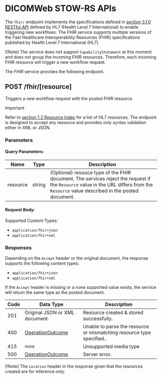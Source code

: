 <!--
  ~ Copyright 2022 MONAI Consortium
  ~
  ~ Licensed under the Apache License, Version 2.0 (the "License");
  ~ you may not use this file except in compliance with the License.
  ~ You may obtain a copy of the License at
  ~
  ~ http://www.apache.org/licenses/LICENSE-2.0
  ~
  ~ Unless required by applicable law or agreed to in writing, software
  ~ distributed under the License is distributed on an "AS IS" BASIS,
  ~ WITHOUT WARRANTIES OR CONDITIONS OF ANY KIND, either express or implied.
  ~ See the License for the specific language governing permissions and
  ~ limitations under the License.
-->

# DICOMWeb STOW-RS APIs

The `fhir/` endpoint implements the specifications defined in [section 3.1.0 RESTful API](http://hl7.org/implement/standards/fhir/http.html)
defined by HL7 (Health Level 7 International) to enable triggering new workflows. The FHIR service supports multiple versions of the Fast Healthcare Interoperability Resources (FHIR) specifications published by Health Level 7 International (HL7).

[!Note]
The service does not support `CapabilityStatement` at this moment and does not group the incoming FHIR resources. Therefore, each incoming FHIR resource will trigger a new workflow request.

The *FHIR* service provides the following endpoint.

## POST /fhir/[resource]

Triggers a new workflow request with the posted FHIR resource.

> [!IMPORTANT]
> Refer to [section 1.2 Resource Index](http://hl7.org/fhir/resourcelist.html) for a list of HL7 resources. The endpoint is designed to accept any resource and provides only syntax validation either in XML or JSON.

### Parameters

#### Query Parameters:

| Name     | Type   | Description                                                                                                                                                                                |
| -------- | ------ | ------------------------------------------------------------------------------------------------------------------------------------------------------------------------------------------ |
| resource | string | (Optional) resouce type of the FHIR document. The services reject the request if the `Resource` value in the URL differs from the `Resource` value described in the posted document. |

#### Request Body: 

Supported Content-Types:

- `application/fhir+json`
- `application/fhir+xml`

### Responses

Depending on the `Accept` header or the original document, the response supports the following content types: 

- `application/fhir+json`
- `application/fhir+xml`

If the `Accept` header is missing or a none supported value exists, the service will return the same type as the posted document.

| Code | Data Type                                                     | Description                                                           |
| ---- | ------------------------------------------------------------- | --------------------------------------------------------------------- |
| 201  | Original JSON or XML document.                                | Resource created & stored successfully.                               |
| 400  | [OperationOutcome](http://hl7.org/fhir/operationoutcome.html) | Unable to parse the resource or mismatching resource type specified.. |
| 415  | `none`                                                        | Unsupported media type                                                |
| 500  | [OperationOutcome](http://hl7.org/fhir/operationoutcome.html) | Server error.                                                         |

[!Note]
The `Location` header in the response given that the resources created are for inference only.
